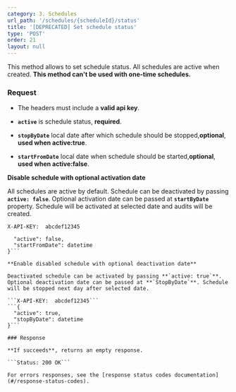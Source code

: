 ```yaml
---
category: 3. Schedules
url_path: '/schedules/{scheduleId}/status'
title: '[DEPRECATED] Set schedule status'
type: 'POST'
order: 21
layout: null
---
```


This method allows to set schedule status. All schedules are active when created.
**This method can't be used with one-time schedules.**

### Request
* The headers must include a **valid api key**.

* **`active`** is schedule status, **required**.
* **`stopByDate`** local date after which schedule should be stopped,**optional**, **used when active:true**.
* **`startFromDate`** local date when schedule should be started,**optional**, **used when active:false**.

**Disable schedule with optional activation date**

All schedules are active by default. Schedule can be deactivated by passing **`active: false`**. Optional activation date can be passed at **`startByDate`** property. Schedule will be activated at selected date and audits will be created.

```X-API-KEY:  abcdef12345```
```{
  "active": false,
  "startFromDate": datetime
}```

**Enable disabled schedule with optional deactivation date**

Deactivated schedule can be activated by passing **`active: true`**. Optional deactivation date can be passed at **`StopByDate`**. Schedule will be stopped next day after selected date.

```X-API-KEY:  abcdef12345```
```{
  "active": true,
  "stopByDate": datetime
}```

### Response

**If succeeds**, returns an empty response.

```Status: 200 OK```

For errors responses, see the [response status codes documentation](#/response-status-codes).

